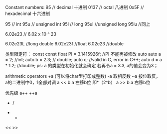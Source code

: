 Constant numbers:
95 // decimal 十进制
0137 // octal 八进制
0x5F // hexadecimal 十六进制

95 // int
95u // unsigned int 
95l // long
95ul //unsigned long
95lu //同上

6.02e23 // 6.02 x 10 ^ 23

6.02e23L //long double
6.02e23f //float
6.02e23 //double

类型限定符：
const
const float PI = 3.1415926f; //PI 不能再被修改
auto
auto a = 2; //int;
auto b = 2.3; // double;
auto c; //valid in C, error in C++;
auto d = a * 1.2; //double;
ps: a 的类型在初始化就会确定 若再令a = 3.3, a的值会变为3；

arithmetic operators
+a (可以将char型打印成整数)
-a 取相反数
~a 按位取反，a的二进制中0，1全部对调
a << b a 左移b位 即*（2^b）
a >> b a 右移b位

优先级
a++
++a
* /
+ -
<< >>